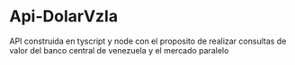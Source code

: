 # Api-DolarVzla
API construida en tyscript y node con el proposito de realizar consultas de valor del banco central de venezuela y el mercado paralelo
